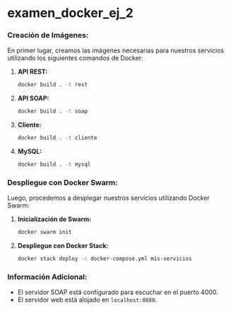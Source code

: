 # examen_docker_ej_2



### Creación de Imágenes:

En primer lugar, creamos las imágenes necesarias para nuestros servicios utilizando los siguientes comandos de Docker:

1. **API REST:**
    ```bash
    docker build . -t rest
    ```

2. **API SOAP:**
    ```bash
    docker build . -t soap
    ```

3. **Cliente:**
    ```bash
    docker build . -t cliente
    ```

4. **MySQL:**
    ```bash
    docker build . -t mysql
    ```

### Despliegue con Docker Swarm:

Luego, procedemos a desplegar nuestros servicios utilizando Docker Swarm:

1. **Inicialización de Swarm:**
    ```bash
    docker swarm init
    ```

2. **Despliegue con Docker Stack:**
    ```bash
    docker stack deploy -c docker-compose.yml mis-servicios
    ```

### Información Adicional:

- El servidor SOAP está configurado para escuchar en el puerto 4000.
- El servidor web está alojado en `localhost:8080`.

